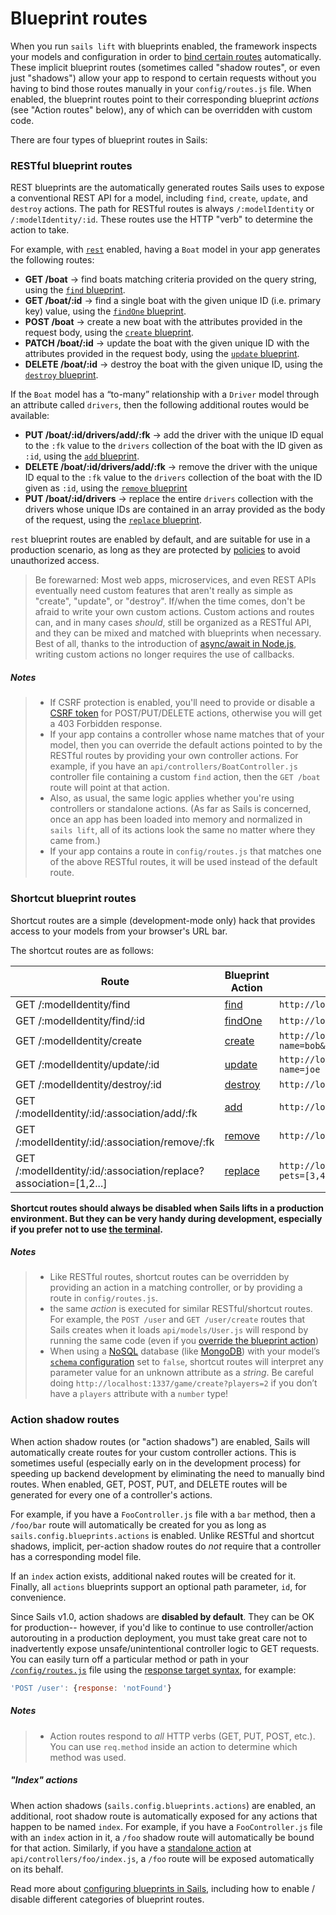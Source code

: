 # Blueprint routes

When you run `sails lift` with blueprints enabled, the framework inspects your models and configuration in order to [bind certain routes](https://sailsjs.com/documentation/concepts/Routes) automatically. These implicit blueprint routes (sometimes called "shadow routes", or even just "shadows") allow your app to respond to certain requests without you having to bind those routes manually in your `config/routes.js` file.  When enabled, the blueprint routes point to their corresponding blueprint *actions* (see "Action routes" below), any of which can be overridden with custom code.

There are four types of blueprint routes in Sails:

### RESTful blueprint routes
REST blueprints are the automatically generated routes Sails uses to expose a conventional REST API for a model, including `find`, `create`, `update`, and `destroy` actions. The path for RESTful routes is always `/:modelIdentity` or `/:modelIdentity/:id`.  These routes use the HTTP "verb" to determine the action to take.

For example, with [`rest`](https://sailsjs.com/documentation/reference/configuration/sails-config-blueprints#?routerelated-settings) enabled, having a `Boat` model in your app generates the following routes:

+ **GET /boat** -> find boats matching criteria provided on the query string, using the [`find` blueprint](https://sailsjs.com/documentation/reference/blueprint-api/find-where).
+ **GET /boat/:id** -> find a single boat with the given unique ID (i.e. primary key) value, using the [`findOne` blueprint](https://sailsjs.com/documentation/reference/blueprint-api/find-one).
+ **POST /boat** -> create a new boat with the attributes provided in the request body, using the [`create` blueprint](https://sailsjs.com/documentation/reference/blueprint-api/create).
+ **PATCH /boat/:id** -> update the boat with the given unique ID with the attributes provided in the request body, using the [`update` blueprint](https://sailsjs.com/documentation/reference/blueprint-api/update).
+ **DELETE /boat/:id** -> destroy the boat with the given unique ID, using the [`destroy` blueprint](https://sailsjs.com/documentation/reference/blueprint-api/destroy).

If the `Boat` model has a &ldquo;to-many&rdquo; relationship with a `Driver` model through an attribute called `drivers`, then the following additional routes would be available:

+ **PUT /boat/:id/drivers/add/:fk** -> add the driver with the unique ID equal to the `:fk` value to the `drivers` collection of the boat with the ID given as `:id`, using the [`add` blueprint](https://sailsjs.com/documentation/reference/blueprint-api/add-to).
+ **DELETE /boat/:id/drivers/add/:fk** -> remove the driver with the unique ID equal to the `:fk` value to the `drivers` collection of the boat with the ID given as `:id`, using the [`remove` blueprint](https://sailsjs.com/documentation/reference/blueprint-api/remove-from)
+ **PUT /boat/:id/drivers** -> replace the entire `drivers` collection with the drivers whose unique IDs are contained in an array provided as the body of the request, using the [`replace` blueprint](https://sailsjs.com/documentation/reference/blueprint-api/replace).

`rest` blueprint routes are enabled by default, and are suitable for use in a production scenario, as long as they are protected by [policies](https://sailsjs.com/documentation/concepts/Policies) to avoid unauthorized access.

> Be forewarned: Most web apps, microservices, and even REST APIs eventually need custom features that aren't really as simple as "create", "update", or "destroy".  If/when the time comes, don't be afraid to write your own custom actions.  Custom actions and routes can, and in many cases _should_, still be organized as a RESTful API, and they can be mixed and matched with blueprints when necessary.  Best of all, thanks to the introduction of [async/await in Node.js](https://gist.github.com/mikermcneil/c1028d000cc0cc8bce995a2a82b29245), writing custom actions no longer requires the use of callbacks.

<!--
If we keep this, we should find a way to word it better:
In fact, unless you're already familiar with how to customize blueprints in Sails, it's usually a good idea to lean towards using custom actions any time you find yourself unsure whether to continue with REST blueprints or switch to a custom action for a particular feature, it's usually a good idea to lean towards custom actions.
-->

##### Notes

> + If CSRF protection is enabled, you'll need to provide or disable a [CSRF token](https://sailsjs.com/documentation/concepts/security/csrf) for POST/PUT/DELETE actions, otherwise you will get a 403 Forbidden response.
> + If your app contains a controller whose name matches that of your model, then you can override the default actions pointed to by the RESTful routes by providing your own controller actions.  For example, if you have an `api/controllers/BoatController.js` controller file containing a custom `find` action, then the `GET /boat` route will point at that action.
> + Also, as usual, the same logic applies whether you're using controllers or standalone actions.  (As far as Sails is concerned, once an app has been loaded into memory and normalized in `sails lift`, all of its actions look the same no matter where they came from.)
> + If your app contains a route in `config/routes.js` that matches one of the above RESTful routes, it will be used instead of the default route.

### Shortcut blueprint routes
Shortcut routes are a simple (development-mode only) hack that provides access to your models from your browser's URL bar.

The shortcut routes are as follows:

| Route | Blueprint Action | Example URL |
| ----- | ----------------------- | ------- |
| GET /:modelIdentity/find | [find](https://sailsjs.com/documentation/reference/blueprint-api/find-where) | `http://localhost:1337/user/find?name=bob`
| GET /:modelIdentity/find/:id | [findOne](https://sailsjs.com/documentation/reference/blueprint-api/find-one) | `http://localhost:1337/user/find/123`
| GET /:modelIdentity/create | [create](https://sailsjs.com/documentation/reference/blueprint-api/create) | `http://localhost:1337/user/create?name=bob&age=18`
| GET /:modelIdentity/update/:id | [update](https://sailsjs.com/documentation/reference/blueprint-api/update) | `http://localhost:1337/user/update/123?name=joe`
| GET /:modelIdentity/destroy/:id | [destroy](https://sailsjs.com/documentation/reference/blueprint-api/destroy) | `http://localhost:1337/user/destroy/123`
| GET /:modelIdentity/:id/:association/add/:fk | [add](https://sailsjs.com/documentation/reference/blueprint-api/add-to) | `http://localhost:1337/user/123/pets/add/3`
| GET /:modelIdentity/:id/:association/remove/:fk | [remove](https://sailsjs.com/documentation/reference/blueprint-api/remove-from) | `http://localhost:1337/user/123/pets/remove/3`
| GET /:modelIdentity/:id/:association/replace?association=[1,2...] | [replace](https://sailsjs.com/documentation/reference/blueprint-api/replace) | `http://localhost:1337/user/123/pets/replace?pets=[3,4]`

**Shortcut routes should always be disabled when Sails lifts in a production environment.  But they can be very handy during development, especially if you prefer not to use [the terminal](https://sailsjs.com/documentation/reference/command-line-interface/sails-console).**

##### Notes

> + Like RESTful routes, shortcut routes can be overridden by providing an action in a matching controller, or by providing a route in `config/routes.js`.
> + the same _action_ is executed for similar RESTful/shortcut routes.  For example, the `POST /user` and `GET /user/create` routes that Sails creates when it loads `api/models/User.js` will respond by running the same code (even if you [override the blueprint action](https://sailsjs.com/documentation/reference/blueprint-api#?overriding-blueprints))
> + When using a <a href="https://en.wikipedia.org/wiki/NoSQL" target="_blank">NoSQL</a> database (like <a href="https://docs.mongodb.com/" target="_blank">MongoDB</a>) with your model&rsquo;s [`schema` configuration](https://sailsjs.com/documentation/concepts/models-and-orm/model-settings#?schema) set to `false`, shortcut routes will interpret any parameter value for an unknown attribute as a _string_.  Be careful doing `http://localhost:1337/game/create?players=2` if you don&rsquo;t have a `players` attribute with a `number` type!

### Action shadow routes

When action shadow routes (or "action shadows") are enabled, Sails will automatically create routes for your custom controller actions.  This is sometimes useful (especially early on in the development process) for speeding up backend development by eliminating the need to manually bind routes.  When enabled, GET, POST, PUT, and DELETE routes will be generated for every one of a controller's actions.

For example, if you have a `FooController.js` file with a `bar` method, then a `/foo/bar` route will automatically be created for you as long as `sails.config.blueprints.actions` is enabled.  Unlike RESTful and shortcut shadows, implicit, per-action shadow routes do *not* require that a controller has a corresponding model file.

If an `index` action exists, additional naked routes will be created for it. Finally, all `actions` blueprints support an optional path parameter, `id`, for convenience.

Since Sails v1.0, action shadows are **disabled by default**. They can be OK for production-- however, if you'd like to continue to use controller/action autorouting in a production deployment, you must take great care not to inadvertently expose unsafe/unintentional controller logic to GET requests. You can easily turn off a particular method or path in your [`/config/routes.js`](https://sailsjs.com/documentation/anatomy/my-app/config/routes-js) file using the [response target syntax](https://sailsjs.com/documentation/concepts/routes/custom-routes#?response-target-syntax), for example:

```javascript
'POST /user': {response: 'notFound'}
```

##### Notes
> + Action routes respond to _all_ HTTP verbs (GET, PUT, POST, etc.).  You can use `req.method` inside an action to determine which method was used.

##### "Index" actions

When action shadows (`sails.config.blueprints.actions`) are enabled, an additional, root shadow route is automatically exposed for any actions that happen to be named `index`.  For example, if you have a `FooController.js` file with an `index` action in it, a `/foo` shadow route will automatically be bound for that action.  Similarly, if you have a [standalone action](https://sailsjs.com/documentation/concepts/actions-and-controllers#?standalone-actions) at `api/controllers/foo/index.js`, a `/foo` route will be exposed automatically on its behalf.

<!--
TODO: check on this (it's unclear what point it was trying to get across):

> Note:  Action shadows come with a special exception for top-level standalone actions.  For example, if you have a standalone action at `api/controllers/index.js`, it will be bound to a `/` shadow route automatically.

-->

Read more about [configuring blueprints in Sails](sailsjs.com/documentation/reference/configuration/sails-config-blueprints), including how to enable / disable different categories of blueprint routes.


<docmeta name="displayName" value="Blueprint routes">
